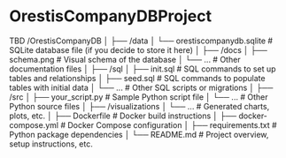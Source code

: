 # OrestisCompanyDBProject
TBD
/OrestisCompanyDB
│
├── /data
│   └── orestiscompanydb.sqlite  # SQLite database file (if you decide to store it here)
│
├── /docs
│   ├── schema.png               # Visual schema of the database
│   └── ...                      # Other documentation files
│
├── /sql
│   ├── init.sql                 # SQL commands to set up tables and relationships
│   ├── seed.sql                 # SQL commands to populate tables with initial data
│   └── ...                      # Other SQL scripts or migrations
│
├── /src
│   ├── your_script.py           # Sample Python script file
│   └── ...                      # Other Python source files
│
├── /visualizations
│   └── ...                      # Generated charts, plots, etc.
│
├── Dockerfile                   # Docker build instructions
│
├── docker-compose.yml           # Docker Compose configuration
│
├── requirements.txt             # Python package dependencies
│
└── README.md                    # Project overview, setup instructions, etc.
